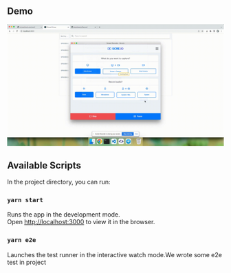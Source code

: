 ## Demo
![Alt Text](./EteraveliDemo.gif)

## Available Scripts

In the project directory, you can run:

### `yarn start`

Runs the app in the development mode.\
Open [http://localhost:3000](http://localhost:3000) to view it in the browser.

### `yarn e2e`

Launches the test runner in the interactive watch mode.We wrote some e2e test in project
